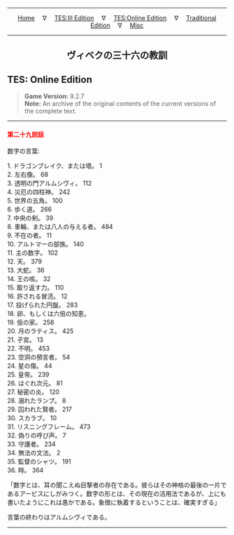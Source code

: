 
---

<!-- Jekyll Page Links -->

<center>
<a href="../../../../index.html">Home</a>
&emsp;&nabla;&emsp;
<a href="../../../index-tes3.html">TES:III Edition</a>
&emsp;&nabla;&emsp;
<a href="../../../index-teso.html">TES:Online Edition</a>
&emsp;&nabla;&emsp;
<a href="../../../index-traditional.html">Traditional Edition</a>
&emsp;&nabla;&emsp;
<a href="../../../index-misc.html">Misc</a>
</center>

<!-- Markdown Body Below: -->

---

<center>
<h2><span style="font-family:Yu Mincho">ヴィベクの三十六の教訓</span></h2>
</center>

## TES: Online Edition

> __Game Version:__ 9.2.7\
> __Note:__ An archive of the original contents of the current versions of the complete text.

---

#### <span style="color:red">第二十九説話</span>

数字の言葉:

1\. ドラゴンブレイク、または塔。 1\
2\. 左右像。 68\
3\. 透明の門アルムシヴィ。 112\
4\. 災厄の四柱神。 242\
5\. 世界の五角。 100\
6\. 歩く道。 266\
7\. 中央の剣。 39\
8\. 車輪、または八人の与える者。 484\
9\. 不在の者。 11\
10\. アルトマーの部族。 140\
11\. 主の数字。 102\
12\. 天。 379\
13\. 大蛇。 36\
14\. 王の咳。 32\
15\. 取り返す力。 110\
16\. 許される冒涜。 12\
17\. 投げられた円盤。 283\
18\. 卵、もしくは六倍の知恵。\
19\. 仮の家。 258\
20\. 月のラティス。 425\
21\. 子宮。 13\
22\. 不明。 453\
23\. 空洞の預言者。 54\
24\. 星の傷。 44\
25\. 皇帝。 239\
26\. はぐれ次元。 81\
27\. 秘密の炎。 120\
28\. 溺れたランプ。 8\
29\. 囚われた賢者。 217\
30\. スカラブ。 10\
31\. リスニングフレーム。 473\
32\. 偽りの呼び声。 7\
33\. 守護者。 234\
34\. 無法の文法。 2\
35\. 監督のシャツ。 191\
36\. 時。 364

「数字とは、耳の聞こえぬ目撃者の存在である。彼らはその神格の最後の一片であるアービスにしがみつく。数字の形とは、その現在の活用法であるが、上にも書いたようにこれは愚かである。象徴に執着するということは、確実すぎる」

言葉の終わりはアルムシヴィである。

---
